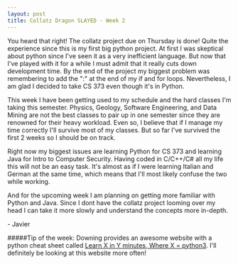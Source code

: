 ```yaml
---
layout: post
title: Collatz Dragon SLAYED - Week 2
---
```

You heard that right! The collatz project due on Thursday is done! Quite the experience since this is my first big python project. At first I was skeptical about python since I've seen it as a very inefficient language. But now that I've played with it for a while I must admit that it really cuts down development time. By the end of the project my biggest problem was remembering to add the ":" at the end of my if and for loops. Nevertheless, I am glad I decided to take CS 373 even though it's in Python.

This week I have been getting used to my schedule and the hard classes I'm taking this semester. Physics, Geology, Software Engineering, and Data Mining are not the best classes to pair up in one semester since they are renowned for their heavy workload. Even so, I believe that if I manage my time correctly I'll survive most of my classes. But so far I've survived the first 2 weeks so I should be on track.

Right now my biggest issues are learning Python for CS 373 and learning Java for Intro to Computer Security. Having coded in C/C++/C# all my life this will not be an easy task. It's almost as if I were learning Italian and German at the same time, which means that I'll most likely confuse the two while working.

And for the upcoming week I am planning on getting more familiar with Python and Java. Since I dont have the collatz project looming over my head I can take it more slowly and understand the concepts more in-depth.  

\- Javier

#####Tip of the week:
Downing provides an awesome website with a python cheat sheet called [Learn X in Y minutes, Where X = python3](https://learnxinyminutes.com/docs/python3/). I'll definitely be looking at this website more often!
